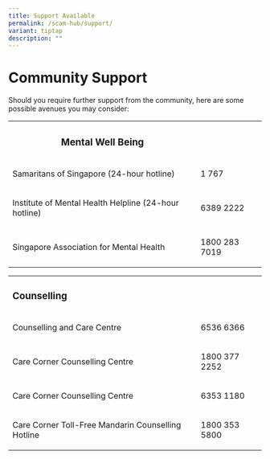 ```yaml
---
title: Support Available
permalink: /scam-hub/support/
variant: tiptap
description: ""
---
```

<h1>Community Support</h1><p>Should you require further support from the community, here are some possible avenues you may consider:</p><table><tbody><tr><th rowspan="1" colspan="1"><h3><strong>Mental Well Being</strong></h3></th><th rowspan="1" colspan="1"><p></p></th></tr><tr><td rowspan="1" colspan="1"><p>Samaritans of Singapore (24-hour hotline)</p></td><td rowspan="1" colspan="1"><p>1 767</p></td></tr><tr><td rowspan="1" colspan="1"><p>Institute of Mental Health Helpline (24-hour hotline)</p></td><td rowspan="1" colspan="1"><p>6389 2222</p></td></tr><tr><td rowspan="1" colspan="1"><p>Singapore Association for Mental Health</p></td><td rowspan="1" colspan="1"><p>1800 283 7019</p></td></tr></tbody></table><p></p><table><tbody><tr><td rowspan="1" colspan="1"><h3><strong>Counselling</strong></h3></td><td rowspan="1" colspan="1"><p></p></td></tr><tr><td rowspan="1" colspan="1"><p>Counselling and Care Centre</p></td><td rowspan="1" colspan="1"><p>6536 6366</p></td></tr><tr><td rowspan="1" colspan="1"><p>Care Corner Counselling Centre</p></td><td rowspan="1" colspan="1"><p>1800 377 2252</p></td></tr><tr><td rowspan="1" colspan="1"><p>Care Corner Counselling Centre</p></td><td rowspan="1" colspan="1"><p>6353 1180</p></td></tr><tr><td rowspan="1" colspan="1"><p>Care Corner Toll-Free Mandarin Counselling Hotline</p></td><td rowspan="1" colspan="1"><p>1800 353 5800</p></td></tr></tbody></table><p></p>